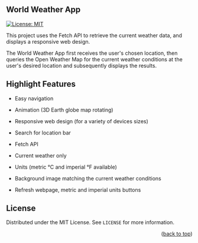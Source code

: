 ## World Weather App

[![License: MIT](https://img.shields.io/badge/License-MIT-yellow.svg)](https://opensource.org/licenses/MIT)

This project uses the Fetch API to retrieve the current weather data, and displays a responsive web design.

The World Weather App first receives the user's chosen location, then queries the Open Weather Map for the current weather conditions at the user's desired location and subsequently displays the results.

## Highlight Features
- Easy navigation
- Animation (3D Earth globe map rotating)
- Responsive web design (for a variety of devices sizes)

- Search for location bar
- Fetch API
- Current weather only
- Units (metric °C and imperial °F available)
- Background image matching the current weather conditions
- Refresh webpage, metric and imperial units buttons

## License

Distributed under the MIT License. See `LICENSE` for more information.

<p align="right">(<a href="#top">back to top</a>)</p>